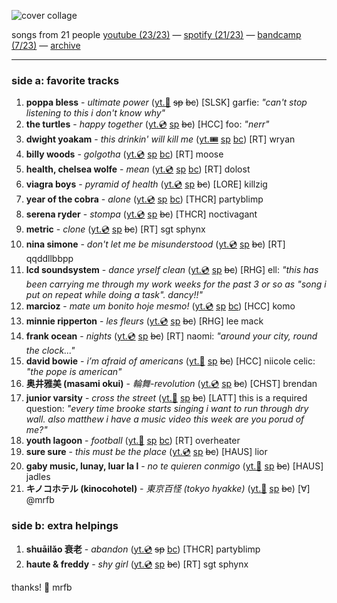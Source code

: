 ![cover collage](./2025-05-09.png)songs from 21 people[youtube (23/23)](<https://www.youtube.com/playlist?list=PLHKkvq2Z_NhgCZUzcCWeR4gvsUqwCTs2Y>) — [spotify (21/23)](<https://open.spotify.com/playlist/6JtUoQ9lwf8Snr1mXL1Dll>) — [bandcamp (7/23)](<https://www.buymusic.club/list/mrfb-2025-05-09-mf133>) — [archive](https://github.com/mrfb/music-friday/)---### side a: favorite tracks1. **poppa bless** - *ultimate power* ([yt.📼](https://youtu.be/CZO7JTHAr6w) ~~sp~~ ~~bc~~)[SLSK] garfie: *"can't stop listening to this i don't know why"*1. **the turtles** - *happy together* ([yt.💿](https://youtu.be/pSw8an1u3rc) [sp](https://open.spotify.com/track/1JO1xLtVc8mWhIoE3YaCL0) ~~bc~~)[HCC] foo: *"nerr"*1. **dwight yoakam** - *this drinkin' will kill me* ([yt.🎟️](https://youtu.be/DvRRSs2r6ZU) [sp](https://open.spotify.com/track/63TkpDFVBDTcrMqxfMEPzH) [bc](https://livefromaustintx.bandcamp.com/track/this-drinkin-will-kill-me))[RT] wryan1. **billy woods** - *golgotha* ([yt.💿](https://youtu.be/kwBtQ1hyohs) [sp](https://open.spotify.com/track/178XJQJ0YBjQok7oItWxjE) [bc](https://billywoods.bandcamp.com/track/golgotha))[RT] moose1. **health, chelsea wolfe** - *mean* ([yt.💿](https://youtu.be/SACrcDD2Ldo) [sp](https://open.spotify.com/track/2chUwJ0OfRFtOLbKuIUpTZ) [bc](https://youwillloveeachother.bandcamp.com/track/mean))[RT] dolost1. **viagra boys** - *pyramid of health* ([yt.💿](https://youtu.be/4m3bZOljFEY) [sp](https://open.spotify.com/track/7lExkbenXgL24heVOcOXa2) ~~bc~~)[LORE] killzig1. **year of the cobra** - *alone* ([yt.💿](https://youtu.be/NCoi4sx2E7A) [sp](https://open.spotify.com/track/5MXJeN3VfcESX4XONrH99Y) [bc](https://yearofthecobra.bandcamp.com/track/alone-2))[THCR] partyblimp1. **serena ryder** - *stompa* ([yt.💿](https://youtu.be/gO1q8Zwuc24) [sp](https://open.spotify.com/track/3zIEvMYvCM0jiszho8jaFH) ~~bc~~)[THCR] noctivagant1. **metric** - *clone* ([yt.💿](https://youtu.be/Anpu-YzJlOw) [sp](https://open.spotify.com/track/5Ac3ayR8mWH7hE1GYzrgD1) ~~bc~~)[RT] sgt sphynx1. **nina simone** - *don't let me be misunderstood* ([yt.💿](https://youtu.be/RtgJjYvv0dU) [sp](https://open.spotify.com/track/7M9pPyt8Gr41THLhbz4NSB) ~~bc~~)[RT] qqddllbbpp1. **lcd soundsystem** - *dance yrself clean* ([yt.💿](https://youtu.be/9ZNkPA_zUd4) [sp](https://open.spotify.com/track/2cmRpmO04TLaKPzmAzySYZ) ~~bc~~)[RHG] ell: *"this has been carrying me through my work weeks for the past 3 or so as "song i put on repeat while doing a task". dancy!!"*1. **marcioz** - *mate um bonito hoje mesmo!* ([yt.💿](https://youtu.be/j5N8zuYqXkI) [sp](https://open.spotify.com/track/4pNcKyJSsDhfqCdvxYhDF9) [bc](https://bitbird.bandcamp.com/track/mate-um-bonito-hoje-mesmo))[HCC] komo1. **minnie ripperton** - *les fleurs* ([yt.💿](https://youtu.be/8Gm6hURCsOk) [sp](https://open.spotify.com/track/4XCGfHpGVq8xw800o5cwWs) ~~bc~~)[RHG] lee mack1. **frank ocean** - *nights* ([yt.💿](https://youtu.be/r4l9bFqgMaQ) [sp](https://open.spotify.com/track/7eqoqGkKwgOaWNNHx90uEZ) ~~bc~~)[RT] naomi: *"around your city, round the clock..."*1. **david bowie** - *i’m afraid of americans* ([yt.📼](https://youtu.be/LT3cERVRoQo) [sp](https://open.spotify.com/track/5dzJxpXJukYVGGaKQJq8fY) ~~bc~~)[HCC] niicole celic: *"the pope is american"*1. **奥井雅美 (masami okui)** - *輪舞-revolution* ([yt.💿](https://youtu.be/Y_0VKKoj-A0) [sp](https://open.spotify.com/track/0d4grsiGaNCE15qaFm5Tpy) ~~bc~~)[CHST] brendan1. **junior varsity** - *cross the street* ([yt.📼](https://youtu.be/YZknce_ckCk) [sp](https://open.spotify.com/track/2q7ayA58xy4MfsSV1Au7Uw) ~~bc~~)[LATT] this is a required question: *"every time brooke starts singing i want to run through dry wall. also matthew i have a music video this week are you porud of me?"*1. **youth lagoon** - *football* ([yt.📼](https://youtu.be/YeQP0TkWa2s) [sp](https://open.spotify.com/track/3XqJHXfXFwThWGl42Iw7hD) [bc](https://youthlagoon.bandcamp.com/track/football-2))[RT] overheater1. **sure sure** - *this must be the place* ([yt.💿](https://youtu.be/FNsgMqgi2pg) [sp](https://open.spotify.com/track/6PuoZT4kgw5DrUEdnQ6e01) ~~bc~~)[HAUS] lior1. **gaby music, lunay, luar la l** - *no te quieren conmigo* ([yt.📼](https://youtu.be/9tMKXRPMuUY) [sp](https://open.spotify.com/track/3Cx4BsDd4q0GCVBJ5CAw2K) ~~bc~~)[HAUS] jadles1. **キノコホテル (kinocohotel)** - *東京百怪 (tokyo hyakke)* ([yt.📼](https://youtu.be/VXDUf644gbw) [sp](https://open.spotify.com/track/6keJlm0Xm6UxQvwJjUBfXS) ~~bc~~)[∀] @mrfb### side b: extra helpings1. **shuāilǎo 衰老** - *abandon* ([yt.💿](https://youtu.be/3cjtSBewWFQ) ~~sp~~ [bc](https://shuailao.bandcamp.com/track/abandon))[THCR] partyblimp1. **haute & freddy** - *shy girl* ([yt.💿](https://youtu.be/bWzaEe6PgnY) [sp](https://open.spotify.com/track/7KNFJbMvPdplvrolBUkK2N) ~~bc~~)[RT] sgt sphynxthanks! 💖 mrfb